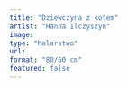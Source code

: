 ```yaml
---
title: "Dziewczyna z kotem"
artist: "Hanna Ilczyszyn"
image:
type: "Malarstwo"
url:
format: "80/60 cm"
featured: false
---
```

